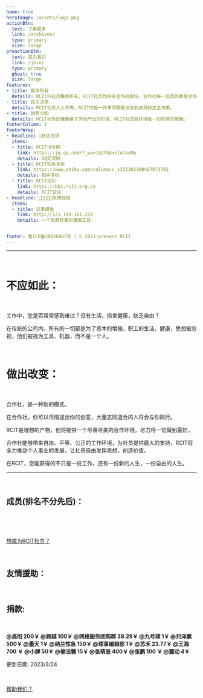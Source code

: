 ```yaml
---
home: true
heroImage: /assets/logo.png
actionBtn:
  text: 了解更多
  link: /archives/
  type: primary
  size: large
preactionBtn:
  text: 加入我们
  link: /join/
  type: primary
  ghost: true
  size: large
features: 
- title: 集体所有
  details: RCIT归社员集体所有，RCIT社员均持有合作社股份，合作社每一位成员都是合作社的主人。
- title: 民主决策
  details: RCIT社员人人平等，RCIT内每一件事项都是涉及到成员的民主决策。
- title: 按劳分配
  details: RCIT社员的报酬基于劳动产出的价值，RCIT社员能获得每一份应得的报酬。
footerColumn: 2
footerWrap: 
- headline: 💬社区交流
  items:
  - title: RCIT讨论群  
    link: https://jq.qq.com/?_wv=1027&k=zlu7oeMw
    details: QQ交流群
  - title: RCIT知乎专栏
    link: https://www.zhihu.com/column/c_1331392380487073792
    details: 知乎专栏
  - title: RCIT论坛
    link: https://bbs.rcit.org.cn
    details: RCIT论坛
- headline: 🧑🏿‍🤝‍🧑🏿友情链接
  items:
  - title: 文案摸鱼  
    link: http://121.199.161.218
    details: 一个免费轻量的漫画工具·


footer: 鲁ICP备20026067号 | © 2021-present RCIT
---
```


------


<p>&nbsp; </p>  

# 不应如此：

<p>&nbsp; </p>  

工作中，您是否常常感到难过？没有生活，损害健康，缺乏自由？

在传统的公司内，所有的一切都是为了资本的增殖，职工的生活，健康，思想被忽视，他们被视为工具、机器，而不是一个人。

<p>&nbsp; </p>  

# 做出改变：


<p>&nbsp; </p>  

合作社，是一种新的模式。

在合作社，你可以尽情提出你的创意，大量志同道合的人将会与你同行。

RCIT是理想的产物，他将提供一个尽善尽美的合作环境，尽力将一切做到最好。

合作社能够带来自由、平等、公正的工作环境，为社员提供最大的支持，RCIT将全力推动个人事业的发展，让社员自由发挥思想，创造价值。

在RCIT，您能获得的不只是一份工作，还有一份新的人生，一份自由的人生。

------

<p>&nbsp; </p>  


## 成员(排名不分先后)：

<p>&nbsp; </p>

<a-tooltip placement="bottom">
  <template slot="title">
    wofbi
  </template>
  <a-avatar src="/assets/wofbi1.jpeg" :size="54"/>
</a-tooltip> 
<a-tooltip placement="bottom">
  <template slot="title">
    先知
  </template>
  <a-avatar src="/assets/xianzhi.png" :size="54"/>
</a-tooltip> 
<a-tooltip placement="bottom">
  <template slot="title">
    王海
  </template>
  <a-avatar src="/assets/wanghai.jpg" :size="54"/>
</a-tooltip> 
<a-tooltip placement="bottom">
  <template slot="title">
    肆零壹柒
  </template>
  <a-avatar src="/assets/xiaosi.jpg" :size="54"/>
</a-tooltip> 
<a-tooltip placement="bottom">
  <template slot="title">
    魔法少女莉露露
  </template>
  <a-avatar src="/assets/zhangmengchen.png" :size="54"/>
</a-tooltip> 
<a-tooltip placement="bottom">
  <template slot="title">
    哼哼
  </template>
  <a-avatar src="/assets/hengheng.png" :size="54"/>
</a-tooltip> 
<a-tooltip placement="bottom">
  <template slot="title">
    云苔
  </template>
  <a-avatar src="/assets/yuntai.jpg" :size="54"/>
</a-tooltip> 
<a-tooltip placement="bottom">
  <template slot="title">
    吴谦观
  </template>
  <a-avatar src="/assets/wuqianguan.jpg" :size="54"/>
</a-tooltip> 
<a-tooltip placement="bottom">
  <template slot="title">
    bachelor
  </template>
  <a-avatar src="https://q1.qlogo.cn/g?b=qq&nk=1318011774&s=100" :size="54"/>
</a-tooltip> 
<a-tooltip placement="bottom">
  <template slot="title">
    卡尔蛙
  </template>
  <a-avatar src="https://q1.qlogo.cn/g?b=qq&nk=430316770&s=100" :size="54"/>
</a-tooltip> 
<a-tooltip placement="bottom">
  <template slot="title">
    高阳
  </template>
  <a-avatar src="/assets/gaoyang.jpg" :size="54"/>
</a-tooltip> 
<a-tooltip placement="bottom">
  <template slot="title">
    E_10
  </template>
  <a-avatar src="https://q1.qlogo.cn/g?b=qq&nk=2696313727&s=100" :size="54"/>
</a-tooltip> 
<a-tooltip placement="bottom">
  <template slot="title">
    许艺菲
  </template>
  <a-avatar src="https://q1.qlogo.cn/g?b=qq&nk=3551716471&s=100" :size="54"/>
</a-tooltip> 
<a-tooltip placement="bottom">
  <template slot="title">
    榆法糖
  </template>
  <a-avatar src="https://q1.qlogo.cn/g?b=qq&nk=3528828560&s=100" :size="54"/>
</a-tooltip> 
<a-tooltip placement="bottom">
  <template slot="title">
    涧西雾思
  </template>
  <a-avatar src="https://q1.qlogo.cn/g?b=qq&nk=3614267764&s=100" :size="54"/>
</a-tooltip> 
<p>&nbsp; </p>

[想成为RCIT社员？](/join)

<p>&nbsp; </p> 

## 友情援助：

<a-tooltip placement="bottom">
  <template slot="title">
    福芦娃
  </template>
  <a-avatar src="/assets/hudou.jpg" :size="54"/>
</a-tooltip>

<p>&nbsp; </p> 

## 捐款:

<p>&nbsp; </p>

<b>@高阳 200￥ @顾越 100￥ @网络服务团购群 38.29￥ @九号球 1￥ @刘泽鹏 500￥ @墨天 1￥ @纳兰性急 150￥ @球事编辑部 1￥ @苏禾 23.77￥ @王海 700 ￥ @小肆 50￥ @榆法糖 15￥ @张萌辰 400￥ @张鹏 100 ￥ @震动 4￥ </b>

  更新日期: 2023/3/24

<p>&nbsp; </p>

[帮助我们？](/archives/sponsor.html)

<Msg />

